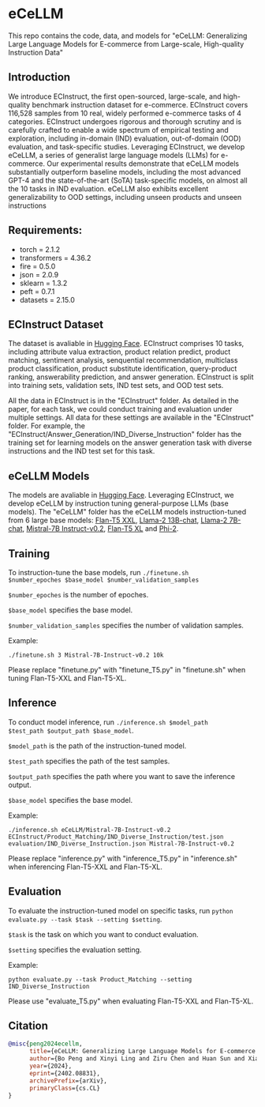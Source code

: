 # eCeLLM

This repo contains the code, data, and models for "eCeLLM: Generalizing Large Language Models for E-commerce from Large-scale, High-quality Instruction Data"

## Introduction
We introduce ECInstruct, 
the first open-sourced, large-scale, and high-quality benchmark instruction dataset for e-commerce.
ECInstruct covers 116,528 samples from 10 real, widely performed e-commerce tasks of 4 categories.
ECInstruct undergoes rigorous and thorough scrutiny and is carefully crafted to enable a wide spectrum of empirical testing and exploration, 
including in-domain (IND) evaluation, out-of-domain (OOD) evaluation, and task-specific studies.
Leveraging ECInstruct, we develop eCeLLM, a series of generalist large language models (LLMs) for e-commerce.
Our experimental results demonstrate that eCeLLM models substantially outperform baseline models, 
including the most advanced GPT-4 and
the state-of-the-art (SoTA) task-specific models, on almost
all the 10 tasks in IND evaluation.
eCeLLM also exhibits excellent generalizability to
OOD settings, including unseen products and unseen instructions

## Requirements:

* torch = 2.1.2
* transformers = 4.36.2
* fire = 0.5.0
* json = 2.0.9
* sklearn = 1.3.2
* peft = 0.7.1
* datasets = 2.15.0

## ECInstruct Dataset
The dataset is avaliable in [Hugging Face](https://huggingface.co/datasets/xin10/ECInstruct).
ECInstruct comprises 10 tasks, including attribute valua extraction, product relation predict,
product matching, sentiment analysis, senquential recommendation, multiclass product classification, product
substitute identification, query-product ranking, answerability prediction, and answer generation. 
ECInstruct is split into training sets, validation sets, IND
test sets, and OOD test sets.

All the data in ECInstruct is in the "ECInstruct" folder. As detailed in the paper, for each task, we could conduct training and evaluation under multiple settings. All data for these settings are available in the "ECInstruct" folder. For example, the "ECInstruct/Answer_Generation/IND_Diverse_Instruction" folder has the training set for learning models on the answer generation task with diverse instructions and the IND test set for this task.

## eCeLLM Models
The models are avaliable in [Hugging Face](https://huggingface.co/xin10).
Leveraging ECInstruct, we develop eCeLLM by instruction tuning general-purpose LLMs (base models).
The "eCeLLM" folder has the eCeLLM models instruction-tuned from 6 large base models: [Flan-T5 XXL](https://arxiv.org/abs/2210.11416), [Llama-2 13B-chat](https://arxiv.org/abs/2307.09288), [Llama-2 7B-chat](https://arxiv.org/abs/2307.09288), [Mistral-7B Instruct-v0.2](https://arxiv.org/abs/2310.06825), [Flan-T5 XL](https://arxiv.org/abs/2210.11416) and [Phi-2](https://www.microsoft.com/en-us/research/blog/phi-2-the-surprising-power-of-small-language-models/).

## Training
To instruction-tune the base models, run <code>./finetune.sh $number_epoches $base_model $number_validation_samples</code>

<code>$number_epoches</code> is the number of epoches.

<code>$base_model</code> specifies the base model.

<code>$number_validation_samples</code> specifies the number of validation samples.

Example:
```
./finetune.sh 3 Mistral-7B-Instruct-v0.2 10k
```

Please replace "finetune.py" with "finetune_T5.py" in "finetune.sh" when tuning Flan-T5-XXL and Flan-T5-XL.

## Inference
To conduct model inference, run <code>./inference.sh $model_path $test_path $output_path $base_model</code>.

<code>$model_path</code> is the path of the instruction-tuned model.

<code>$test_path</code> specifies the path of the test samples.

<code>$output_path</code> specifies the path where you want to save the inference output.

<code>$base_model</code> specifies the base model.

Example:
```
./inference.sh eCeLLM/Mistral-7B-Instruct-v0.2 ECInstruct/Product_Matching/IND_Diverse_Instruction/test.json evaluation/IND_Diverse_Instruction.json Mistral-7B-Instruct-v0.2
```

Please replace "inference.py" with "inference_T5.py" in "inference.sh" when inferencing Flan-T5-XXL and Flan-T5-XL.

## Evaluation
To evaluate the instruction-tuned model on specific tasks, run <code>python evaluate.py --task $task --setting $setting</code>.

<code>$task</code> is the task on which you want to conduct evaluation.

<code>$setting</code> specifies the evaluation setting.

Example:
```
python evaluate.py --task Product_Matching --setting IND_Diverse_Instruction
```

Please use "evaluate_T5.py" when evaluating Flan-T5-XXL and Flan-T5-XL.

## Citation
```bibtex
@misc{peng2024ecellm,
      title={eCeLLM: Generalizing Large Language Models for E-commerce from Large-scale, High-quality Instruction Data}, 
      author={Bo Peng and Xinyi Ling and Ziru Chen and Huan Sun and Xia Ning},
      year={2024},
      eprint={2402.08831},
      archivePrefix={arXiv},
      primaryClass={cs.CL}
}
```
